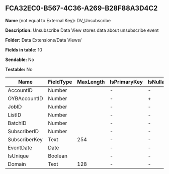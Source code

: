 ## FCA32EC0-B567-4C36-A269-B28F88A3D4C2

**Name** (not equal to External Key)**:** DV_Unsubscribe

**Description:** Unsubscribe Data View stores data about unsubscribe event

**Folder:** Data Extensions/Data Views/

**Fields in table:** 10

**Sendable:** No

**Testable:** No

| Name | FieldType | MaxLength | IsPrimaryKey | IsNullable | DefaultValue |
| --- | --- | --- | --- | --- | --- |
| AccountID | Number |  | - | - |  |
| OYBAccountID | Number |  | - | + |  |
| JobID | Number |  | - | - |  |
| ListID | Number |  | - | - |  |
| BatchID | Number |  | - | - |  |
| SubscriberID | Number |  | - | - |  |
| SubscriberKey | Text | 254 | - | - |  |
| EventDate | Date |  | - | - |  |
| IsUnique | Boolean |  | - | - |  |
| Domain | Text | 128 | - | - |  |

